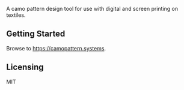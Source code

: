 A camo pattern design tool for use with digital and screen printing on textiles.

## Getting Started

Browse to https://camopattern.systems.

## Licensing

MIT
